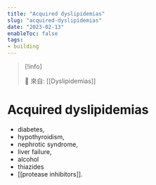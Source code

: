 ```yaml
---
title: "Acquired dyslipidemias"
slug: "acquired-dyslipidemias"
date: "2023-02-13"
enableToc: false
tags:
- building
---
```


> [!info]
>
> 🌱 來自: [[Dyslipidemias]]

# Acquired dyslipidemias

- diabetes,
- hypothyroidism,
- nephrotic syndrome,
- liver failure,
- alcohol
- thiazides
- [[protease inhibitors]].
